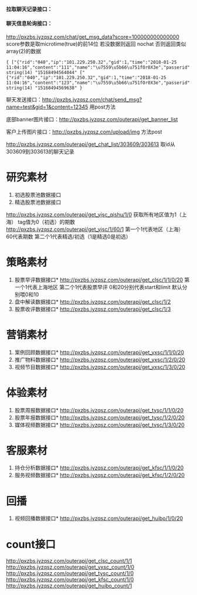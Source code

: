 #### 拉取聊天记录接口：



#### 聊天信息轮询接口：
http://pxzbs.jyzqsz.com/chat/get_msg_data?score=100000000000000 
score参数是取microtime(true)的前14位  若没数据则返回 nochat  否则返回类似array(2)的数据
```
{ ["{"rid":"040","ip":"101.229.250.32","gid":1,"time":"2018-01-25 11:04:16","content":"111","name":"\u7559\u5b66\u751fOr0X3e","passerid":"17"}"]=> string(14) "15168494564044" ["{"rid":"040","ip":"101.229.250.32","gid":1,"time":"2018-01-25 11:04:16","content":"123","name":"\u7559\u5b66\u751fOr0X3e","passerid":"17"}"]=> string(14) "15168494569638" }
```

聊天发送接口：http://pxzbs.jyzqsz.com/chat/send_msg?name=test&gid=1&content=12345  用post方法

底部banner图片接口：http://pxzbs.jyzqsz.com/outerapi/get_banner_list

客户上传图片接口：http://pxzbs.jyzqsz.com/upload/img  方法post  

http://pxzbs.jyzqsz.com/outerapi/get_chat_list/303609/303613 取id从303609到303613的聊天记录


# 研究素材
1. 初选股票池数据接口
2. 精选股票池数据接口

http://pxzbs.jyzqsz.com/outerapi/get_yjsc_qishu/1/0 获取所有地区值为1（上海） tag值为0（初选）的期数
http://pxzbs.jyzqsz.com/outerapi/get_yjsc/1/60/1 第一个1代表地区（上海） 60代表期数 第二个1代表精选/初选（1是精选0是初选）

# 策略素材
1. 股票早评数据接口*
http://pxzbs.jyzqsz.com/outerapi/get_clsc/1/1/0/20 第一个1代表上海地区 第二个1代表股票早评 0和20分别代表start和limit 默认分别喂0和10
2. 盘中解读数据接口*
http://pxzbs.jyzqsz.com/outerapi/get_clsc/1/2 
3. 股票收评数据接口*
http://pxzbs.jyzqsz.com/outerapi/get_clsc/1/3

# 营销素材
1. 案例回顾数据接口*
http://pxzbs.jyzqsz.com/outerapi/get_yxsc/1/1/0/20
2. 推广物料数据接口*
http://pxzbs.jyzqsz.com/outerapi/get_yxsc/1/2/0/20
3. 视频节目数据接口*
http://pxzbs.jyzqsz.com/outerapi/get_yxsc/1/3/0/20


# 体验素材
1. 股票周报数据接口*
http://pxzbs.jyzqsz.com/outerapi/get_tysc/1/1/0/20
2. 股票年报数据接口*
http://pxzbs.jyzqsz.com/outerapi/get_tysc/1/2/0/20
3. 媒体视频数据接口*
http://pxzbs.jyzqsz.com/outerapi/get_tysc/1/3/0/20


# 客服素材
1. 持仓分析数据接口*
http://pxzbs.jyzqsz.com/outerapi/get_kfsc/1/1/0/20
2. 服务视频数据接口*
http://pxzbs.jyzqsz.com/outerapi/get_kfsc/1/2/0/20


# 回播
1. 视频回播数据接口*
http://pxzbs.jyzqsz.com/outerapi/get_huibo/1/0/20

# count接口
http://pxzbs.jyzqsz.com/outerapi/get_clsc_count/1/1
http://pxzbs.jyzqsz.com/outerapi/get_yxsc_count/1/0
http://pxzbs.jyzqsz.com/outerapi/get_tysc_count/1/0
http://pxzbs.jyzqsz.com/outerapi/get_kfsc_count/1/0
http://pxzbs.jyzqsz.com/outerapi/get_huibo_count/1